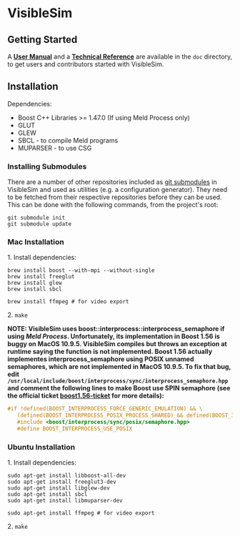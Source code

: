 VisibleSim
==================

## Getting Started
A [__User Manual__](doc/UserManual.md) and a [__Technical Reference__](doc/TechnicalReference.md) are available in the `doc` directory, to get users and contributors started with VisibleSim.

## Installation

Dependencies:
 - Boost C++ Libraries >= 1.47.0 (If using Meld Process only)
 - GLUT
 - GLEW
 - SBCL - to compile Meld programs
 - MUPARSER - to use CSG

### Installing Submodules
There are a number of other repositories included as [git submodules] in VisibleSim and used as utilities (e.g. a configuration generator). They need to be fetched from their respective repositories before they can be used. This can be done with the following commands, from the project's root:
```shell
git submodule init
git submodule update
```

### Mac Installation

1\. Install dependencies:
```shell
brew install boost --with-mpi --without-single
brew install freeglut
brew install glew
brew install sbcl

brew install ffmpeg # for video export
```
2\. `make`

**NOTE: VisibleSim uses boost::interprocess::interprocess_semaphore if using _Meld Process_. Unfortunately, its implementation in Boost 1.56 is buggy on MacOS 10.9.5. VisibleSim compiles but throws an exception at runtime saying the function is not implemented. Boost 1.56 actually implementes interprocess_semaphore using POSIX unnamed semaphores, which are not implemented in MacOS 10.9.5. To fix that bug, edit `/usr/local/include/boost/interprocess/sync/interprocess_semaphore.hpp` and comment the following lines to make Boost use SPIN semaphore (see the official ticket [boost1.56-ticket] for more details):**
```C++
#if !defined(BOOST_INTERPROCESS_FORCE_GENERIC_EMULATION) && \
   (defined(BOOST_INTERPROCESS_POSIX_PROCESS_SHARED) && defined(BOOST_INTERPROCESS_POSIX_NAMED_SEMAPHORES))
   #include <boost/interprocess/sync/posix/semaphore.hpp>
   #define BOOST_INTERPROCESS_USE_POSIX
```

### Ubuntu Installation

1\. Install dependencies:
```shell
sudo apt-get install libboost-all-dev
sudo apt-get install freeglut3-dev
sudo apt-get install libglew-dev
sudo apt-get install sbcl
sudo apt-get install libmuparser-dev

sudo apt-get install ffmpeg # for video export
```
2\. `make`

[boost1.56-ticket]:https://svn.boost.org/trac/boost/ticket/11154
[git submodules]:https://git-scm.com/book/en/v2/Git-Tools-Submodules
